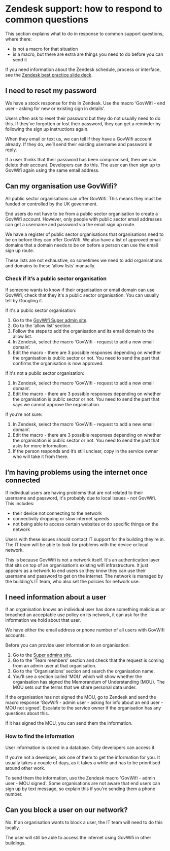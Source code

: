 # Zendesk support: how to respond to common questions

This section explains what to do in response to common support questions, where there:
- is not a macro for that situation
- is a macro, but there are extra are things you need to do before you can send it

If you need information about the Zendesk schedule, process or interface, see the [Zendesk best practice slide deck](https://docs.google.com/presentation/d/1K8jYWmk0fq__hcfG6YmelNRE7YsEtDvd9TKneQwyI4E/edit#slide=id.p8).

## I need to reset my password

We have a stock response for this in Zendesk. Use the macro ‘GovWifi - end user - asking for new or existing sign in details’.

Users often ask to reset their password but they do not usually need to do this. If they’ve forgotten or lost their password, they can get a reminder by following the sign up instructions again.

When they email or text us, we can tell if they have a GovWifi account already. If they do, we’ll send their existing username and password in reply.

If a user thinks that their password has been compromised, then we can delete their account. Developers can do this. The user can then sign up to GovWifi again using the same email address.

## Can my organisation use GovWifi?

All public sector organisations can offer GovWifi. This means they must be funded or controlled by the UK government.

End users do not have to be from a public sector organisation to create a GovWifi account. However, only people with public sector email addresses can get a username and password via the email sign up route.

We have a register of public sector organisations that organisations need to be on before they can offer GovWifi. We also have a list of approved email domains that a domain needs to be on before a person can use the email sign up route.

These lists are not exhaustive, so sometimes we need to add organisations and domains to these ‘allow lists’ manually.

### Check if it’s a public sector organisation

If someone wants to know if their organisation or email domain can use GovWifi, check that they it's a public sector organisation. You can usually tell by Googling it.

If it's a public sector organisation:

1. Go to the [GovWifi Super admin site](https://admin.wifi.service.gov.uk/users/sign_in).
2. Go to the ‘allow list’ section.
3. Follow the steps to add the organisation and its email domain to the allow list.
4. In Zendesk, select the macro ‘GovWifi - request to add a new email domain’.
5. Edit the macro - there are 3 possible responses depending on whether the organisation is public sector or not. You need to send the part that confirms the organisation is now approved.

If it's not a public sector organisation:

1. In Zendesk, select the macro ‘GovWifi - request to add a new email domain’.
2. Edit the macro - there are 3 possible responses depending on whether the organisation is public sector or not. You need to send the part that says we cannot approve the organisation.

If you’re not sure:

1. In Zendesk, select the macro ‘GovWifi - request to add a new email domain’.
2. Edit the macro - there are 3 possible responses depending on whether the organisation is public sector or not. You need to send the part that asks for more information.
3. If the person responds and it’s still unclear, copy in the service owner who will take it from there.

## I’m having problems using the internet once connected

If individual users are having problems that are not related to their username and password, it's probably due to local issues - not GovWifi. This includes:

- their device not connecting to the network
- connectivity dropping or slow internet speeds
- not being able to access certain websites or do specific things on the network

Users with these issues should contact IT support for the building they’re in. The IT team will be able to look for problems with the device or local network.  

This is because GovWifi is not a network itself. It's an authentication layer that sits on top of an organisation’s existing wifi infrastructure. It just appears as a network to end users so they know they can use their username and password to get on the internet. The network is managed by the building’s IT team, who also set the policies for network use.

## I need information about a user

If an organisation knows an individual user has done something malicious or breached an acceptable use policy on its network, it can ask for the information we hold about that user.

We have either the email address or phone number of all users with GovWifi accounts.

Before you can provide user information to an organisation:

1. Go to the [Super admins site](https://admin.wifi.service.gov.uk/users/sign_in).
2. Go to the 'Team members' section and check that the request is coming from an admin user at that organisation.
3. Go to the ‘Organisations’ section and search the organisation name.
4. You’ll see a section called ‘MOU’ which will show whether the organisation has signed the Memorandum of Understanding (MOU). The MOU sets out the terms that we share personal data under.

If the organisation has not signed the MOU, go to Zendesk and send the macro response ‘GovWifi - admin user - asking for info about an end user - MOU not signed’. Escalate to the service owner if the organisation has any questions about this.

If it has signed the MOU, you can send them the information.

### How to find the information

User information is stored in a database. Only developers can access it.

If you’re not a developer, ask one of them to get the information for you. It usually takes a couple of days, as it takes a while and has to be prioritised around other work.

To send them the information, use the Zendesk macro 'GovWifi - admin user - MOU signed'. Some organisations are not aware that end users can sign up by text message, so explain this if you're sending them a phone number.

## Can you block a user on our network?

No. If an organisation wants to block a user, the IT team will need to do this locally.

The user will still be able to access the internet using GovWifi in other buildings.
